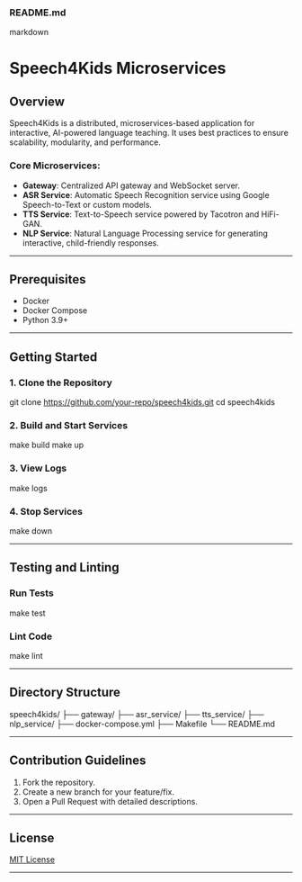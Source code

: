 ### README.md
markdown
# Speech4Kids Microservices

## Overview
Speech4Kids is a distributed, microservices-based application for interactive, AI-powered language teaching. It uses best practices to ensure scalability, modularity, and performance.

### Core Microservices:
- **Gateway**: Centralized API gateway and WebSocket server.
- **ASR Service**: Automatic Speech Recognition service using Google Speech-to-Text or custom models.
- **TTS Service**: Text-to-Speech service powered by Tacotron and HiFi-GAN.
- **NLP Service**: Natural Language Processing service for generating interactive, child-friendly responses.

---

## Prerequisites
- Docker
- Docker Compose
- Python 3.9+

---

## Getting Started

### 1. Clone the Repository
git clone https://github.com/your-repo/speech4kids.git
cd speech4kids

### 2. Build and Start Services
make build
make up

### 3. View Logs
make logs

### 4. Stop Services
make down

---

## Testing and Linting
### Run Tests
make test


### Lint Code

make lint

---

## Directory Structure

speech4kids/
├── gateway/
├── asr_service/
├── tts_service/
├── nlp_service/
├── docker-compose.yml
├── Makefile
└── README.md

---

## Contribution Guidelines
1. Fork the repository.
2. Create a new branch for your feature/fix.
3. Open a Pull Request with detailed descriptions.

---

## License
[MIT License](LICENSE)

---